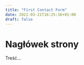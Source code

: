 ```yaml
---
title: "First Contact Form"
date: 2021-03-21T16:25:16+01:00
draft: false
---
```


# Nagłówek strony

Treść...
